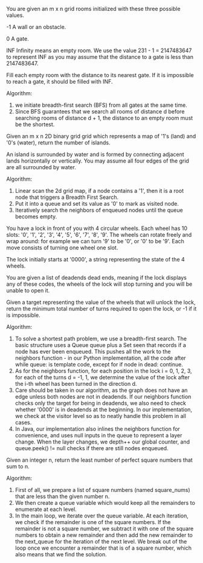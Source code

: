 You are given an m x n grid rooms initialized with these three possible values.

-1 A wall or an obstacle.

0 A gate.

INF Infinity means an empty room. We use the value 231 - 1 = 2147483647 to represent INF as you may assume that the distance to a gate is less than 2147483647.

Fill each empty room with the distance to its nearest gate. If it is impossible to reach a gate, it should be filled with INF.

Algorithm:
1. we initiate breadth-first search (BFS) from all gates at the same time.
2. Since BFS guarantees that we search all rooms of distance d before searching rooms of distance d + 1, the distance to an empty room must be the shortest.

Given an m x n 2D binary grid grid which represents a map of '1's (land) and '0's (water), return the number of islands.

An island is surrounded by water and is formed by connecting adjacent lands horizontally or vertically. You may assume all four edges of the grid are all surrounded by water.

Algorithm:

1. Linear scan the 2d grid map, if a node contains a '1', then it is a root node that triggers a Breadth First Search.
2. Put it into a queue and set its value as '0' to mark as visited node.
3. Iteratively search the neighbors of enqueued nodes until the queue becomes empty.

You have a lock in front of you with 4 circular wheels. Each wheel has 10 slots: '0', '1', '2', '3', '4', '5', '6', '7', '8', '9'. The wheels can rotate freely and wrap around: for example we can turn '9' to be '0', or '0' to be '9'. Each move consists of turning one wheel one slot.

The lock initially starts at '0000', a string representing the state of the 4 wheels.

You are given a list of deadends dead ends, meaning if the lock displays any of these codes, the wheels of the lock will stop turning and you will be unable to open it.

Given a target representing the value of the wheels that will unlock the lock, return the minimum total number of turns required to open the lock, or -1 if it is impossible.

Algorithm:
1. To solve a shortest path problem, we use a breadth-first search. The basic structure uses a Queue queue plus a Set seen that records if a node has ever been enqueued. This pushes all the work to the neighbors function - in our Python implementation, all the code after while queue: is template code, except for if node in dead: continue.
2. As for the neighbors function, for each position in the lock i = 0, 1, 2, 3, for each of the turns d = -1, 1, we determine the value of the lock after the i-th wheel has been turned in the direction d.
3. Care should be taken in our algorithm, as the graph does not have an edge unless both nodes are not in deadends. If our neighbors function checks only the target for being in deadends, we also need to check whether '0000' is in deadends at the beginning. In our implementation, we check at the visitor level so as to neatly handle this problem in all cases.
4. In Java, our implementation also inlines the neighbors function for convenience, and uses null inputs in the queue to represent a layer change. When the layer changes, we depth++ our global counter, and queue.peek() != null checks if there are still nodes enqueued.

Given an integer n, return the least number of perfect square numbers that sum to n.

Algorithm:
1. First of all, we prepare a list of square numbers (named square_nums) that are less than the given number n.
2. We then create a queue variable which would keep all the remainders to enumerate at each level.
3. In the main loop, we iterate over the queue variable. At each iteration, we check if the remainder is one of the square numbers. If the remainder is not a square number, we subtract it with one of the square numbers to obtain a new remainder and then add the new remainder to the next_queue for the iteration of the next level. We break out of the loop once we encounter a remainder that is of a square number, which also means that we find the solution.
